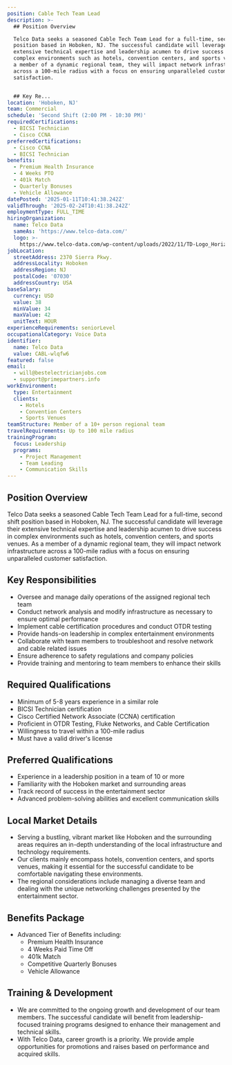 ```yaml
---
position: Cable Tech Team Lead
description: >-
  ## Position Overview

  Telco Data seeks a seasoned Cable Tech Team Lead for a full-time, second shift
  position based in Hoboken, NJ. The successful candidate will leverage their
  extensive technical expertise and leadership acumen to drive success in
  complex environments such as hotels, convention centers, and sports venues. As
  a member of a dynamic regional team, they will impact network infrastructure
  across a 100-mile radius with a focus on ensuring unparalleled customer
  satisfaction.


  ## Key Re...
location: 'Hoboken, NJ'
team: Commercial
schedule: 'Second Shift (2:00 PM - 10:30 PM)'
requiredCertifications:
  - BICSI Technician
  - Cisco CCNA
preferredCertifications:
  - Cisco CCNA
  - BICSI Technician
benefits:
  - Premium Health Insurance
  - 4 Weeks PTO
  - 401k Match
  - Quarterly Bonuses
  - Vehicle Allowance
datePosted: '2025-01-11T10:41:38.242Z'
validThrough: '2025-02-24T10:41:38.242Z'
employmentType: FULL_TIME
hiringOrganization:
  name: Telco Data
  sameAs: 'https://www.telco-data.com/'
  logo: >-
    https://www.telco-data.com/wp-content/uploads/2022/11/TD-Logo_Horizontal_Color.webp
jobLocation:
  streetAddress: 2370 Sierra Pkwy.
  addressLocality: Hoboken
  addressRegion: NJ
  postalCode: '07030'
  addressCountry: USA
baseSalary:
  currency: USD
  value: 38
  minValue: 34
  maxValue: 42
  unitText: HOUR
experienceRequirements: seniorLevel
occupationalCategory: Voice Data
identifier:
  name: Telco Data
  value: CABL-wlqfw6
featured: false
email:
  - will@bestelectricianjobs.com
  - support@primepartners.info
workEnvironment:
  type: Entertainment
  clients:
    - Hotels
    - Convention Centers
    - Sports Venues
teamStructure: Member of a 10+ person regional team
travelRequirements: Up to 100 mile radius
trainingProgram:
  focus: Leadership
  programs:
    - Project Management
    - Team Leading
    - Communication Skills
---
```




## Position Overview
Telco Data seeks a seasoned Cable Tech Team Lead for a full-time, second shift position based in Hoboken, NJ. The successful candidate will leverage their extensive technical expertise and leadership acumen to drive success in complex environments such as hotels, convention centers, and sports venues. As a member of a dynamic regional team, they will impact network infrastructure across a 100-mile radius with a focus on ensuring unparalleled customer satisfaction.

## Key Responsibilities
- Oversee and manage daily operations of the assigned regional tech team
- Conduct network analysis and modify infrastructure as necessary to ensure optimal performance
- Implement cable certification procedures and conduct OTDR testing
- Provide hands-on leadership in complex entertainment environments
- Collaborate with team members to troubleshoot and resolve network and cable related issues
- Ensure adherence to safety regulations and company policies
- Provide training and mentoring to team members to enhance their skills

## Required Qualifications
- Minimum of 5-8 years experience in a similar role
- BICSI Technician certification
- Cisco Certified Network Associate (CCNA) certification
- Proficient in OTDR Testing, Fluke Networks, and Cable Certification
- Willingness to travel within a 100-mile radius
- Must have a valid driver's license

## Preferred Qualifications
- Experience in a leadership position in a team of 10 or more
- Familiarity with the Hoboken market and surrounding areas
- Track record of success in the entertainment sector
- Advanced problem-solving abilities and excellent communication skills

## Local Market Details
- Serving a bustling, vibrant market like Hoboken and the surrounding areas requires an in-depth understanding of the local infrastructure and technology requirements.
- Our clients mainly encompass hotels, convention centers, and sports venues, making it essential for the successful candidate to be comfortable navigating these environments.
- The regional considerations include managing a diverse team and dealing with the unique networking challenges presented by the entertainment sector.

## Benefits Package
- Advanced Tier of Benefits including:
  - Premium Health Insurance
  - 4 Weeks Paid Time Off
  - 401k Match
  - Competitive Quarterly Bonuses
  - Vehicle Allowance

## Training & Development
- We are committed to the ongoing growth and development of our team members. The successful candidate will benefit from leadership-focused training programs designed to enhance their management and technical skills.
- With Telco Data, career growth is a priority. We provide ample opportunities for promotions and raises based on performance and acquired skills.
